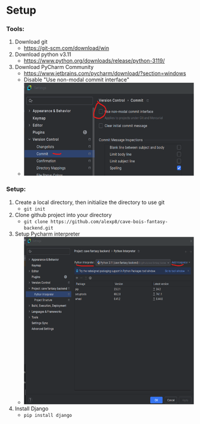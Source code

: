# Setup

### Tools:
1. Download git
   * https://git-scm.com/download/win
2. Download python v3.11
   * https://www.python.org/downloads/release/python-3119/
3. Download PyCharm Community
   * https://www.jetbrains.com/pycharm/download/?section=windows
   * Disable "Use non-modal commit interface"
   * <img src="how-to-images/git non_modal.png" alt="Alt text" width="500" height="250">
   
### Setup:
1. Create a local directory, then initialize the directory to use git
    * `git init`
2. Clone github project into your directory
   * `git clone https://github.com/alexp8/cave-bois-fantasy-backend.git`
3. Setup Pycharm interpreter
   * <img src="how-to-images%2Fpycharm%20interpreter.png" alt="Alt text" width="600" height="450">
4. Install Django
   * `pip install django`